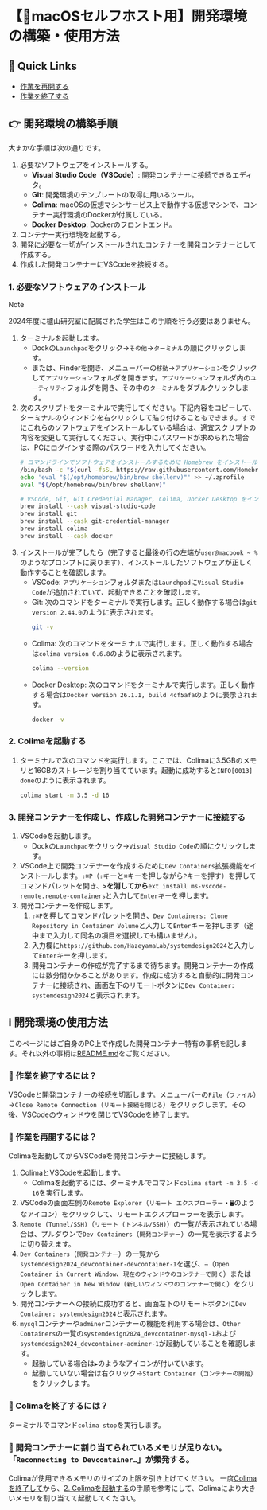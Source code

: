 # 【🍎macOSセルフホスト用】開発環境の構築・使用方法

## 🧭 Quick Links

- [作業を再開する](#-作業を再開するには)
- [作業を終了する](#-作業を終了するには)

## 👉 開発環境の構築手順

大まかな手順は次の通りです。

1. 必要なソフトウェアをインストールする。
    - **Visual Studio Code（VSCode）**: 開発コンテナーに接続できるエディタ。
    - **Git**: 開発環境のテンプレートの取得に用いるツール。
    - **Colima**: macOSの仮想マシンサービス上で動作する仮想マシンで、コンテナー実行環境のDockerが付属している。
    - **Docker Desktop**: Dockerのフロントエンド。
2. コンテナー実行環境を起動する。
3. 開発に必要な一切がインストールされたコンテナーを開発コンテナーとして作成する。
4. 作成した開発コンテナーにVSCodeを接続する。

### 1. 必要なソフトウェアのインストール

> [!NOTE]
> 2024年度に櫨山研究室に配属された学生はこの手順を行う必要はありません。

1. ターミナルを起動します。
    - Dockの`Launchpad`をクリック→`その他`→`ターミナル`の順にクリックします。
    - または、Finderを開き、メニューバーの`移動`→`アプリケーション`をクリックして`アプリケーション`フォルダを開きます。`アプリケーション`フォルダ内の`ユーティリティ`フォルダを開き、その中の`ターミナル`をダブルクリックします。
2. 次のスクリプトをターミナルで実行してください。下記内容をコピーして、ターミナルのウィンドウを右クリックして貼り付けることもできます。すでにこれらのソフトウェアをインストールしている場合は、適宜スクリプトの内容を変更して実行してください。実行中にパスワードが求められた場合は、PCにログインする際のパスワードを入力してください。
    ```sh
    # コマンドラインでソフトウェアをインストールするために Homebrew をインストール
    /bin/bash -c "$(curl -fsSL https://raw.githubusercontent.com/Homebrew/install/HEAD/install.sh)"
    echo 'eval "$(/opt/homebrew/bin/brew shellenv)"' >> ~/.zprofile
    eval "$(/opt/homebrew/bin/brew shellenv)"
    
    # VSCode, Git, Git Credential Manager, Colima, Docker Desktop をインストール
    brew install --cask visual-studio-code
    brew install git
    brew install --cask git-credential-manager
    brew install colima
    brew install --cask docker
    ```
3. インストールが完了したら（完了すると最後の行の左端が`user@macbook ~ %`のようなプロンプトに戻ります）、インストールしたソフトウェアが正しく動作することを確認します。
    - VSCode: `アプリケーション`フォルダまたは`Launchpad`に`Visual Studio Code`が追加されていて、起動できることを確認します。
    - Git: 次のコマンドをターミナルで実行します。正しく動作する場合は`git version 2.44.0`のように表示されます。
        ```sh
        git -v
        ```
    - Colima: 次のコマンドをターミナルで実行します。正しく動作する場合は`colima version 0.6.8`のように表示されます。
        ```sh
        colima --version
        ```
    - Docker Desktop: 次のコマンドをターミナルで実行します。正しく動作する場合は`Docker version 26.1.1, build 4cf5afa`のように表示されます。
        ```sh
        docker -v
        ```

### 2. Colimaを起動する

1. ターミナルで次のコマンドを実行します。ここでは、Colimaに3.5GBのメモリと16GBのストレージを割り当てています。起動に成功すると`INFO[0013] done`のように表示されます。
    ```sh
    colima start -m 3.5 -d 16
    ```

### 3. 開発コンテナーを作成し、作成した開発コンテナーに接続する

1. VSCodeを起動します。
    - Dockの`Launchpad`をクリック→`Visual Studio Code`の順にクリックします。
2. VSCode上で開発コンテナーを作成するために`Dev Containers`拡張機能をインストールします。`⇧⌘P`（`⇧`キーと`⌘`キーを押しながら`P`キーを押す）を押してコマンドパレットを開き、**`>`を消してから**`ext install ms-vscode-remote.remote-containers`と入力して`Enter`キーを押します。
3. 開発コンテナーを作成します。
    1. `⇧⌘P`を押してコマンドパレットを開き、`Dev Containers: Clone Repository in Container Volume`と入力して`Enter`キーを押します（途中まで入力して同名の項目を選択しても構いません）。
    2. 入力欄に`https://github.com/HazeyamaLab/systemdesign2024`と入力して`Enter`キーを押します。
    3. 開発コンテナーの作成が完了するまで待ちます。開発コンテナーの作成には数分間かかることがあります。作成に成功すると自動的に開発コンテナーに接続され、画面左下のリモートボタンに`Dev Container: systemdesign2024`と表示されます。

## ℹ️ 開発環境の使用方法

このページにはご自身のPC上で作成した開発コンテナー特有の事柄を記します。それ以外の事柄は[README.md](../../README.md#ℹ️-開発環境の使い方)をご覧ください。

### 🧐 作業を終了するには？

VSCodeと開発コンテナーの接続を切断します。メニューバーの`File`（`ファイル`）→`Close Remote Connection`（`リモート接続を閉じる`）をクリックします。その後、VSCodeのウィンドウを閉じてVSCodeを終了します。

### 🧐 作業を再開するには？

Colimaを起動してからVSCodeを開発コンテナーに接続します。

1. ColimaとVSCodeを起動します。
    - Colimaを起動するには、ターミナルでコマンド`colima start -m 3.5 -d 16`を実行します。
2. VSCodeの画面左側の`Remote Explorer`（`リモート エクスプローラー`・`🖥️`のようなアイコン）をクリックして、リモートエクスプローラーを表示します。
3. `Remote (Tunnel/SSH)`（`リモート (トンネル/SSH)`）の一覧が表示されている場合は、プルダウンで`Dev Containers`（`開発コンテナー`）の一覧を表示するように切り替えます。
4. `Dev Containers`（`開発コンテナー`）の一覧から`systemdesign2024_devcontainer-devcontainer-1`を選び、`→`（`Open Container in Current Window`、`現在のウィンドウのコンテナーで開く`）または`Open Container in New Window`（`新しいウィンドウのコンテナーで開く`）をクリックします。
5. 開発コンテナーへの接続に成功すると、画面左下のリモートボタンに`Dev Container: systemdesign2024`と表示されます。
6. `mysql`コンテナーや`adminer`コンテナーの機能を利用する場合は、`Other Containers`の一覧の`systemdesign2024_devcontainer-mysql-1`および`systemdesign2024_devcontainer-adminer-1`が起動していることを確認します。
    - 起動している場合は`▶️`のようなアイコンが付いています。
    - 起動していない場合は右クリック→`Start Container`（`コンテナーの開始`）をクリックします。

### 🧐 Colimaを終了するには？

ターミナルでコマンド`colima stop`を実行します。

### 🧐 開発コンテナーに割り当てられているメモリが足りない。「`Reconnecting to Devcontainer…`」が頻発する。

Colimaが使用できるメモリのサイズの上限を引き上げてください。
一度[Colimaを終了して](#colimaを終了するには)から、[2. Colimaを起動する](#2-colimaを起動する)の手順を参考にして、Colimaにより大きいメモリを割り当てて起動してください。
